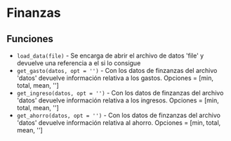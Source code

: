 # Finanzas

## Funciones

* `load_data(file)` - Se encarga de abrir el archivo de datos 'file' 
    y devuelve una referencia a el si lo consigue
* `get_gasto(datos, opt = '')` - Con los datos de finzanzas del archivo 'datos' devuelve información
    relativa a los gastos. Opciones = [min, total, mean, '']
* `get_ingreso(datos, opt = '')` - Con los datos de finzanzas del archivo 'datos' devuelve información
    relativa a los ingresos. Opciones = [min, total, mean, '']
* `get_ahorro(datos, opt = '')` - Con los datos de finzanzas del archivo 'datos' devuelve información
    relativa al ahorro. Opciones = [min, total, mean, '']

